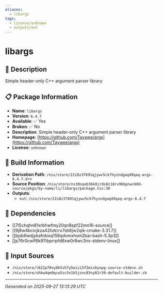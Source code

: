 ```yaml
---
aliases:
  - libargs
tags:
  - license/unknown
  - outputs/out
---
```


# libargs

## 📝 Description

Simple header-only C++ argument parser library

## 📋 Package Information

- **Name**: `libargs`
- **Version**: `6.4.7`
- **Available**: ✅ Yes
- **Broken**: ✅ No
- **Description**: Simple header-only C++ argument parser library
- **Homepage**: [https://github.com/Taywee/args](https://github.com/Taywee/args)
- **License**: `unknown`

## 🔧 Build Information

- **Derivation Path**: `/nix/store/22i8z37691qjywv5ck7hyzndgaq49qaq-args-6.4.7.drv`
- **Source Position**: `/nix/store/ns30sqxb36k8jrds8z18rv96bpnwc60d-source/pkgs/by-name/li/libargs/package.nix:30`
- **Outputs**:
  - `out`:  `/nix/store/22i8z37691qjywv5ck7hyzndgaq49qaq-args-6.4.7`

## 🔗 Dependencies

- [[7l5chqhn81xrbhwfmy20qn8spf22mn16-source]]
- [[9j8w4bcicjkza42lizkrrx7sb6jw2qik-cmake-3.31.7]]
- [[bjsb6wdjykafnkixq156qdvmxhsm2bai-bash-5.3p3]]
- [[p76r0cwlf6k97ibprrpfd8xw0r8wc3nx-stdenv-linux]]

## 📁 Input Sources

- `/nix/store/l622p70vy8k5sh7y5wizi5f2mic6ynpg-source-stdenv.sh`
- `/nix/store/shkw4qm9qcw5sc5n1k5jznc83ny02r39-default-builder.sh`

---
*Generated on 2025-09-27 13:13:29 UTC*

